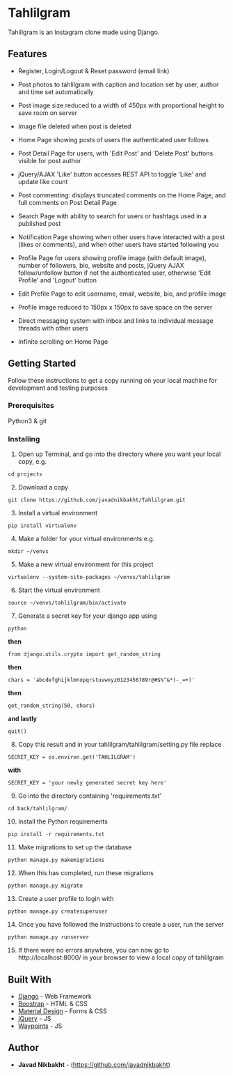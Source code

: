 # Tahlilgram

Tahlilgram is an Instagram clone made using Django.



## Features

* Register, Login/Logout & Reset password (email link)

* Post photos to tahlilgram with caption and location set by user, author and time
set automatically

* Post image size reduced to a width of 450px with proportional height to save
room on server

* Image file deleted when post is deleted

* Home Page showing posts of users the authenticated user follows

* Post Detail Page for users, with 'Edit Post' and 'Delete Post' buttons visible
for post author

* jQuery/AJAX 'Like' button accesses REST API to toggle 'Like' and update like
count

* Post commenting: displays truncated comments on the Home Page, and full comments
on Post Detail Page

* Search Page with ability to search for users or hashtags used in a published
post

* Notification Page showing when other users have interacted with a post (likes or
comments), and when other users have started following you

* Profile Page for users showing profile image (with default image), number of
followers, bio, website and posts, jQuery AJAX follow/unfollow button if not the
authenticated user, otherwise 'Edit Profile' and 'Logout' button

* Edit Profile Page to edit username, email, website, bio, and profile image

* Profile image reduced to 150px x 150px to save space on the server

* Direct messaging system with inbox and links to individual message threads with
other users

* Infinite scrolling on Home Page



## Getting Started

Follow these instructions to get a copy running on your local machine for
development and testing purposes


### Prerequisites

Python3 & git


### Installing

1. Open up Terminal, and go into the directory where you want your local copy,
e.g.
```
cd projects
```

2. Download a copy
```
git clone https://github.com/javadnikbakht/Tahlilgram.git
```

3. Install a virtual environment
```
pip install virtualenv
```

4. Make a folder for your virtual environments e.g.
```
mkdir ~/venvs
```

5. Make a new virtual environment for this project
```
virtualenv --system-site-packages ~/venvs/tahlilgram
```

6. Start the virtual environment
```
source ~/venvs/tahlilgram/bin/activate
```

7. Generate a secret key for your django app using
```
python
```
  **then**
```
from django.utils.crypto import get_random_string
```
  **then**
```
chars = 'abcdefghijklmnopqrstuvwxyz0123456789!@#$%^&*(-_=+)'
```
  **then**
```
get_random_string(50, chars)
```
  **and lastly**
```
quit()
```

8. Copy this result and in your tahlilgram/tahlilgram/setting.py file replace
```
SECRET_KEY = os.environ.get('TAHLILGRAM')
```
  **with**
```
SECRET_KEY = 'your newly generated secret key here'
```

9. Go into the directory containing 'requirements.txt'
```
cd back/tahlilgram/
```

10. Install the Python requirements
```
pip install -r requirements.txt
```

11. Make migrations to set up the database
```
python manage.py makemigrations
```

12. When this has completed, run these migrations
```
python manage.py migrate
```

13. Create a user profile to login with
```
python manage.py createsuperuser
```

14. Once you have followed the instructions to create a user, run the server
```
python manage.py runserver
```

15. If there were no errors anywhere, you can now go to http://localhost:8000/
in your browser to view a local copy of tahlilgram



## Built With

* [Django](https://www.djangoproject.com/) - Web Framework
* [Boostrap](https://getbootstrap.com/) - HTML & CSS
* [Material Design](http://forms.viewflow.io/) - Forms & CSS
* [jQuery](https://jquery.com/) - JS
* [Waypoints](http://imakewebthings.com/waypoints/) - JS


## Author

* **Javad Nikbakht** - (https://github.com/javadnikbakht)
